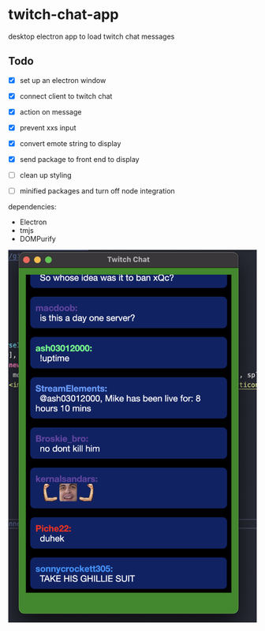 # twitch-chat-app
desktop electron app to load twitch chat messages


## Todo
- [x] set up an electron window
- [x] connect client to twitch chat
- [x] action on message
- [x] prevent xxs input 
- [x] convert emote string to display
- [x] send package to front end to display
- [ ] clean up styling 
- [ ] minified packages and turn off node integration



dependencies:
* Electron
* tmjs
* DOMPurify



![alt text](https://raw.githubusercontent.com/alexshelto/twitch-chat-app/main/screenshots/chat.png)



